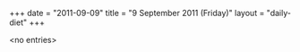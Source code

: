+++
date = "2011-09-09"
title = "9 September 2011 (Friday)"
layout = "daily-diet"
+++


\<no entries\>
